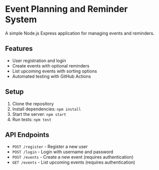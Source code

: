 # Event Planning and Reminder System

A simple Node.js Express application for managing events and reminders.

## Features

- User registration and login
- Create events with optional reminders
- List upcoming events with sorting options
- Automated testing with GitHub Actions

## Setup

1. Clone the repository
2. Install dependencies: `npm install`
3. Start the server: `npm start`
4. Run tests: `npm test`

## API Endpoints

- `POST /register` - Register a new user
- `POST /login` - Login with username and password
- `POST /events` - Create a new event (requires authentication)
- `GET /events` - List upcoming events (requires authentication)

